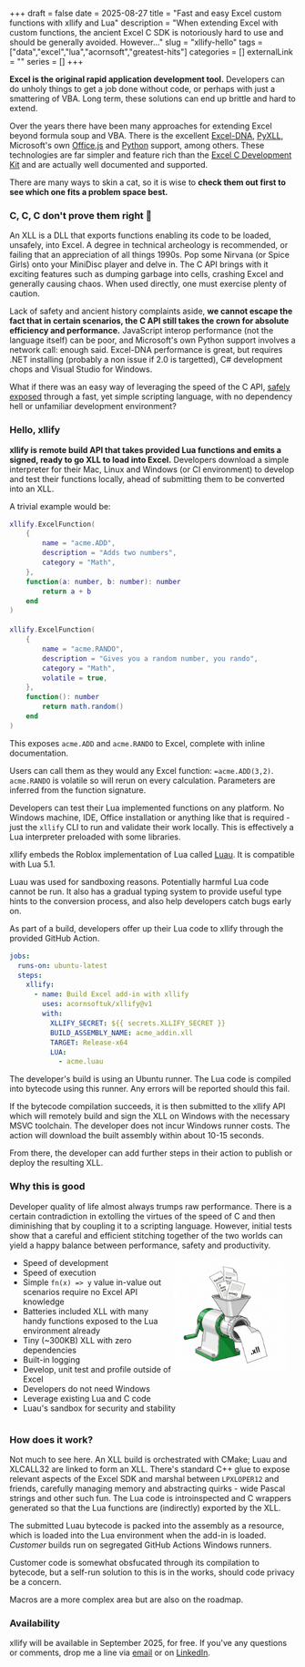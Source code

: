 +++ 
draft = false
date = 2025-08-27
title = "Fast and easy Excel custom functions with xllify and Lua"
description = "When extending Excel with custom functions, the ancient Excel C SDK is notoriously hard to use and should be generally avoided. However..."
slug = "xllify-hello"
tags = ["data","excel","lua","acornsoft","greatest-hits"]
categories = []
externalLink = ""
series = []
+++

**Excel is the original rapid application development tool.** Developers can do unholy things to get a job done without code, or perhaps with just a smattering of VBA. Long term, these solutions can end up brittle and hard to extend.

Over the years there have been many approaches for extending Excel beyond formula soup and VBA. There is the excellent [Excel-DNA](https://excel-dna.net/), [PyXLL](https://www.pyxll.com/), Microsoft's own [Office.js](https://learn.microsoft.com/en-us/office/dev/add-ins/reference/overview/excel-add-ins-reference-overview) and [Python](https://support.microsoft.com/en-gb/office/introduction-to-python-in-excel-55643c2e-ff56-4168-b1ce-9428c8308545) support, among others. These technologies are far simpler and feature rich than the [Excel C Development Kit](https://docs.microsoft.com/en-us/office/client-developer/excel/welcome-to-the-excel-software-development-kit) and are actually well documented and supported.

There are many ways to skin a cat, so it is wise to **check them out first to see which one fits a problem space best.**

### C, C, C don't prove them right 🎵

An XLL is a DLL that exports functions enabling its code to be loaded, unsafely, into Excel. A degree in technical archeology is recommended, or failing that an appreciation of all things 1990s. Pop some Nirvana (or Spice Girls) onto your MiniDisc player and delve in. The C API brings with it exciting features such as dumping garbage into cells, crashing Excel and generally causing chaos. When used directly, one must exercise plenty of caution.

Lack of safety and ancient history complaints aside, **we cannot escape the fact that in certain scenarios, the C API still takes the crown for absolute efficiency and performance.** JavaScript interop performance (not the language itself) can be poor, and Microsoft's own Python support involves a network call: enough said. Excel-DNA performance is great, but requires .NET installing (probably a non issue if 2.0 is targetted), C# development chops and Visual Studio for Windows.

What if there was an easy way of leveraging the speed of the C API, [safely exposed](https://luau.org/sandbox) through a fast, yet simple scripting language, with no dependency hell or unfamiliar development environment?

### Hello, xllify

**xllify is remote build API that takes provided Lua functions and emits a signed, ready to go XLL to load into Excel.** Developers download a simple interpreter for their Mac, Linux and Windows (or CI environment) to develop and test their functions locally, ahead of submitting them to be converted into an XLL.

A trivial example would be:

```lua
xllify.ExcelFunction(
    {
        name = "acme.ADD",
        description = "Adds two numbers",
        category = "Math",
    },
    function(a: number, b: number): number
        return a + b
    end
)

xllify.ExcelFunction(
    {
        name = "acme.RANDO",
        description = "Gives you a random number, you rando",
        category = "Math",
        volatile = true,
    },
    function(): number
        return math.random()
    end
)
```

This exposes `acme.ADD` and `acme.RANDO` to Excel, complete with inline documentation.

Users can call them as they would any Excel function: `=acme.ADD(3,2)`. `acme.RANDO` is volatile so will rerun on every calculation. Parameters are inferred from the function signature.

Developers can test their Lua implemented functions on any platform. No Windows machine, IDE, Office installation or anything like that is required - just the `xllify` CLI to run and validate their work locally. This is effectively a Lua interpreter preloaded with some libraries.

xllify embeds the Roblox implementation of Lua called [Luau](https://luau.org/library). It is compatible with Lua 5.1.

Luau was used for sandboxing reasons. Potentially harmful Lua code cannot be run. It also has a gradual typing system to provide useful type hints to the conversion process, and also help developers catch bugs early on.

As part of a build, developers offer up their Lua code to xllify through the provided GitHub Action.

```yaml
jobs:
  runs-on: ubuntu-latest
  steps:
    xllify:
      - name: Build Excel add-in with xllify
        uses: acornsoftuk/xllify@v1
        with:
          XLLIFY_SECRET: ${{ secrets.XLLIFY_SECRET }}
          BUILD_ASSEMBLY_NAME: acme_addin.xll
          TARGET: Release-x64
          LUA:
            - acme.luau
```

The developer's build is using an Ubuntu runner. The Lua code is compiled into bytecode using this runner. Any errors will be reported should this fail.

If the bytecode compilation succeeds, it is then submitted to the xllify API which will remotely build and sign the XLL on Windows with the necessary MSVC toolchain. The developer does not incur Windows runner costs. The action will download the built assembly within about 10-15 seconds.

From there, the developer can add further steps in their action to publish or deploy the resulting XLL.

### Why this is good

Developer quality of life almost always trumps raw performance. There is a certain contradiction in extolling the virtues of the speed of C and then diminishing that by coupling it to a scripting language. However, initial tests show that a careful and efficient stitching together of the two worlds can yield a happy balance between performance, safety and productivity.

<style>
 .image-float-left {
    float: right;
    padding-right:15px;
    max-width: 40%;
    height: auto;
 }
  .clearfix::after {
     content: "";
     display: table;
     clear: both;
 }
</style>

<div class="clearfix">
<img src="./mincer.png" class="image-float-left" alt="Luau in, xll out">
<ul>
<li>Speed of development
<li>Speed of execution
<li>Simple <code>fn(x) => y</code> value in-value out scenarios require no Excel API knowledge
<li>Batteries included XLL with many handy functions exposed to the Lua environment already
<li>Tiny (~300KB) XLL with zero dependencies
<li>Built-in logging
<li>Develop, unit test and profile outside of Excel
<li>Developers do not need Windows
<li>Leverage existing Lua and C code
<li>Luau's sandbox for security and stability
</ul>
</div>

### How does it work?

Not much to see here. An XLL build is orchestrated with CMake; Luau and XLCALL32 are linked to form an XLL. There's standard C++ glue to expose relevant aspects of the Excel SDK and marshal between `LPXLOPER12` and friends, carefully managing memory and abstracting quirks - wide Pascal strings and other such fun. The Lua code is introinspected and C wrappers generated so that the Lua functions are (indirectly) exported by the XLL.

The submitted Luau bytecode is packed into the assembly as a resource, which is loaded into the Lua environment when the add-in is loaded. _Customer_ builds run on segregated GitHub Actions Windows runners.

Customer code is somewhat obsfucated through its compilation to bytecode, but a self-run solution to this is in the works, should code privacy be a concern.

Macros are a more complex area but are also on the roadmap.

### Availability

xllify will be available in September 2025, for free. If you've any questions or comments, drop me a line via [email](mailto:alex@acornsoft.uk) or on [LinkedIn](https://www.linkedin.com/in/alexjreid/).
